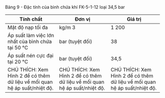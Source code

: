 Bảng 9 - Đặc tính của bình chứa khí FK-5-1-12 loại 34,5 bar

| Tính chất                                                                 | Đơn vị                                                                    | Giá trị                                                                   |
|---------------------------------------------------------------------------|---------------------------------------------------------------------------|---------------------------------------------------------------------------|
| Mật độ nạp tối đa                                                         | kg/m 3                                                                    | 1 200                                                                     |
| Áp suất làm việc lớn nhất của bình chứa tại 50 °C                         | bar (tuyệt đối)                                                           | 38                                                                        |
| Áp suất nén cực đại tại 20 °C                                             | bar (tuyệt đối)                                                           | 34,5                                                                      |
| CHÚ THÍCH: Xem Hình 2 để có thêm dữ liệu về mối quan hệ áp suất/nhiệt độ. | CHÚ THÍCH: Xem Hình 2 để có thêm dữ liệu về mối quan hệ áp suất/nhiệt độ. | CHÚ THÍCH: Xem Hình 2 để có thêm dữ liệu về mối quan hệ áp suất/nhiệt độ. |